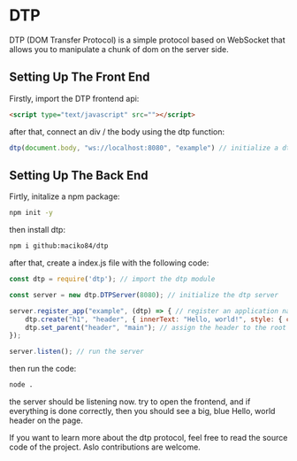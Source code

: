 # DTP
DTP (DOM Transfer Protocol) is a simple protocol based on WebSocket that allows you to manipulate a chunk of dom on the server side. 

## Setting Up The Front End
Firstly, import the DTP frontend api:
```html
<script type="text/javascript" src=""></script>
```

after that, connect an div / the body using the dtp function:
```js
dtp(document.body, "ws://localhost:8080", "example") // initialize a dtp connection for the body for url ws://localhost:8080 and application "example"

```

## Setting Up The Back End

Firtly, initalize a npm package:
```sh
npm init -y
```
then install dtp:
```sh
npm i github:maciko84/dtp
```

after that, create a index.js file with the following code:
```js
const dtp = require('dtp'); // import the dtp module

const server = new dtp.DTPServer(8080); // initialize the dtp server

server.register_app("example", (dtp) => { // register an application named "example"
    dtp.create("h1", "header", { innerText: "Hello, world!", style: { color: "blue" } }); // create a blue header with the text "Hello, world"
    dtp.set_parent("header", "main"); // assign the header to the root element
});

server.listen(); // run the server
```

then run the code:
```sh
node .
```

the server should be listening now. try to open the frontend, and if everything is done correctly, then you should see a big, blue Hello, world header on the page.

If you want to learn more about the dtp protocol, feel free to read the source code of the project. Aslo contributions are welcome.